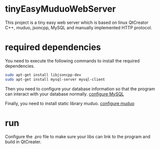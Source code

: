 # tinyEasyMuduoWebServer
This project is a tiny easy web server which is based on linux QtCreator C++, muduo, jsoncpp, MySQL and manually implemented HTTP protocol.

# required dependencies
You need to execute the following commands to install the required dependencies.

```sh
sudo apt-get install libjsoncpp-dev
sudo apt-get install mysql-server mysql-client
```

Then you need to configure your database information so that the program can interact with your database normally.
[configure MySQL](https://www.cnblogs.com/wuhou/archive/2008/09/28/1301071.html)

Finally, you need to install static library muduo.
[configure muduo](https://github.com/chenshuo/muduo)

# run
Configure the .pro file to make sure your libs can link to the program and build in QtCreater.
